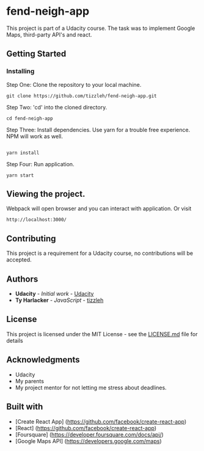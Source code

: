 # fend-neigh-app

This project is part of a Udacity course. The task was to implement Google Maps, third-party API's and react.

## Getting Started


### Installing

Step One: Clone the repository to your local machine.

```
git clone https://github.com/tizzleh/fend-neigh-app.git
```
Step Two: 'cd' into the cloned directory.

```
cd fend-neigh-app
```
Step Three: Install dependencies. Use yarn for a trouble free experience. NPM will work as well.

```

yarn install
```

Step Four: Run application.

```
yarn start
```
## Viewing the project.
Webpack will open browser and you can interact with application. Or visit
```
http://localhost:3000/
```

## Contributing

This project is a requirement for a Udacity course, no contributions will be accepted.

## Authors

* **Udacity** - *Initial work* - [Udacity](https://github.com/udacity)
* **Ty Harlacker** - *JavaScript* - [tizzleh](https://github.com/tizzleh)

## License

This project is licensed under the MIT License - see the [LICENSE.md](LICENSE.md) file for details

## Acknowledgments

* Udacity
* My parents
* My project mentor for not letting me stress about deadlines.

## Built with

 * [Create React App] (https://github.com/facebook/create-react-app)
 * [React] (https://github.com/facebook/create-react-app)
 * [Foursquare] (https://developer.foursquare.com/docs/api/)
 * [Google Maps API] (https://developers.google.com/maps)
